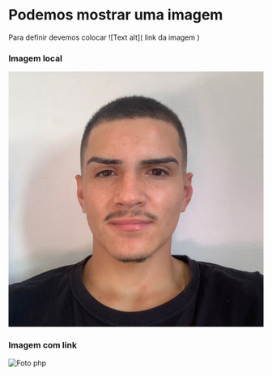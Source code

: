# Podemos mostrar uma imagem 

Para definir devemos colocar ![Text alt]( link da imagem )

### Imagem local
![Foto de perfil](img/perfil.jpeg)


### Imagem com link 

![Foto php](https://encrypted-tbn0.gstatic.com/images?q=tbn:ANd9GcRf9-G-7m56huBlJtw-dfmDufMAKCEG_QEmd1WsA2rp2A&s)

